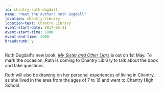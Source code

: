 ```yaml
---
id: chantry-ruth-dugdall
name: "Meet the Author: Ruth Dugdall"
location: chantry-library
location-text: Chantry Library
event-start-date: 2017-05-11
event-start-time: 1800
event-end-time: 2000
breadcrumb: y
---
```


Ruth Dugdall's new book, [<cite>My Sister and Other Liars</cite>](https://suffolk.spydus.co.uk/cgi-bin/spydus.exe/ENQ/OPAC/BIBENQ?BRN=2177890) is out on 1st May. To mark the occasion, Ruth is coming to Chantry Library to talk about the book and take questions.

Ruth will also be drawing on her personal experiences of living in Chantry, as she lived in the area from the ages of 7 to 16 and went to Chantry High School.
